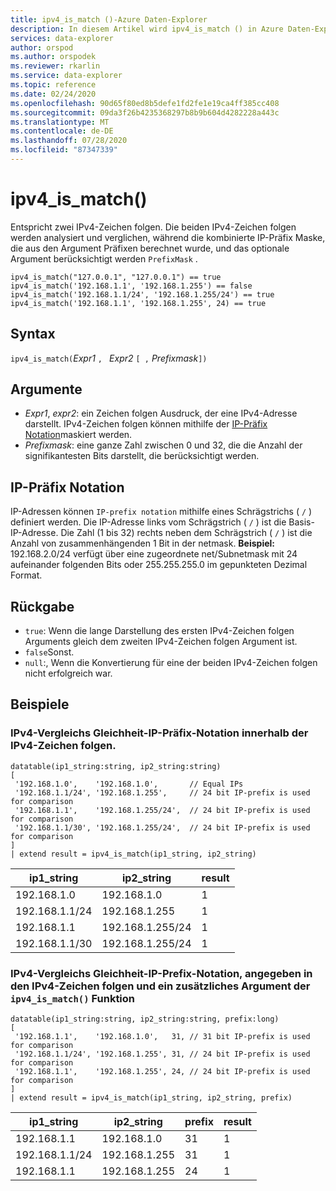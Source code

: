 ```yaml
---
title: ipv4_is_match ()-Azure Daten-Explorer
description: In diesem Artikel wird ipv4_is_match () in Azure Daten-Explorer beschrieben.
services: data-explorer
author: orspod
ms.author: orspodek
ms.reviewer: rkarlin
ms.service: data-explorer
ms.topic: reference
ms.date: 02/24/2020
ms.openlocfilehash: 90d65f80ed8b5defe1fd2fe1e19ca4ff385cc408
ms.sourcegitcommit: 09da3f26b4235368297b8b9b604d4282228a443c
ms.translationtype: MT
ms.contentlocale: de-DE
ms.lasthandoff: 07/28/2020
ms.locfileid: "87347339"
---
```

# <a name="ipv4_is_match"></a>ipv4_is_match()

Entspricht zwei IPv4-Zeichen folgen. Die beiden IPv4-Zeichen folgen werden analysiert und verglichen, während die kombinierte IP-Präfix Maske, die aus den Argument Präfixen berechnet wurde, und das optionale Argument berücksichtigt werden `PrefixMask` .

```kusto
ipv4_is_match("127.0.0.1", "127.0.0.1") == true
ipv4_is_match('192.168.1.1', '192.168.1.255') == false
ipv4_is_match('192.168.1.1/24', '192.168.1.255/24') == true
ipv4_is_match('192.168.1.1', '192.168.1.255', 24) == true
```

## <a name="syntax"></a>Syntax

`ipv4_is_match(`*Expr1* `, ` *Expr2* `[ ,` *Prefixmask*`])`

## <a name="arguments"></a>Argumente

* *Expr1*, *expr2*: ein Zeichen folgen Ausdruck, der eine IPv4-Adresse darstellt. IPv4-Zeichen folgen können mithilfe der [IP-Präfix Notation](#ip-prefix-notation)maskiert werden.
* *Prefixmask*: eine ganze Zahl zwischen 0 und 32, die die Anzahl der signifikantesten Bits darstellt, die berücksichtigt werden.

## <a name="ip-prefix-notation"></a>IP-Präfix Notation

IP-Adressen können `IP-prefix notation` mithilfe eines Schrägstrichs ( `/` ) definiert werden. Die IP-Adresse links vom Schrägstrich ( `/` ) ist die Basis-IP-Adresse. Die Zahl (1 bis 32) rechts neben dem Schrägstrich ( `/` ) ist die Anzahl von zusammenhängenden 1 Bit in der netmask. 
**Beispiel:** 192.168.2.0/24 verfügt über eine zugeordnete net/Subnetmask mit 24 aufeinander folgenden Bits oder 255.255.255.0 im gepunkteten Dezimal Format.

## <a name="returns"></a>Rückgabe

* `true`: Wenn die lange Darstellung des ersten IPv4-Zeichen folgen Arguments gleich dem zweiten IPv4-Zeichen folgen Argument ist.
*  `false`Sonst.
* `null`:, Wenn die Konvertierung für eine der beiden IPv4-Zeichen folgen nicht erfolgreich war.

## <a name="examples"></a>Beispiele

### <a name="ipv4-comparison-equality---ip-prefix-notation-specified-inside-the-ipv4-strings"></a>IPv4-Vergleichs Gleichheit-IP-Präfix-Notation innerhalb der IPv4-Zeichen folgen.

<!-- csl: https://help.kusto.windows.net/Samples -->
```kusto
datatable(ip1_string:string, ip2_string:string)
[
 '192.168.1.0',    '192.168.1.0',       // Equal IPs
 '192.168.1.1/24', '192.168.1.255',     // 24 bit IP-prefix is used for comparison
 '192.168.1.1',    '192.168.1.255/24',  // 24 bit IP-prefix is used for comparison
 '192.168.1.1/30', '192.168.1.255/24',  // 24 bit IP-prefix is used for comparison
]
| extend result = ipv4_is_match(ip1_string, ip2_string)
```

|ip1_string|ip2_string|result|
|---|---|---|
|192.168.1.0|192.168.1.0|1|
|192.168.1.1/24|192.168.1.255|1|
|192.168.1.1|192.168.1.255/24|1|
|192.168.1.1/30|192.168.1.255/24|1|

### <a name="ipv4-comparison-equality---ip-prefix-notation-specified-inside-the-ipv4-strings-and-an-additional-argument-of-the-ipv4_is_match-function"></a>IPv4-Vergleichs Gleichheit-IP-Prefix-Notation, angegeben in den IPv4-Zeichen folgen und ein zusätzliches Argument der `ipv4_is_match()` Funktion

<!-- csl: https://help.kusto.windows.net/Samples -->
```kusto
datatable(ip1_string:string, ip2_string:string, prefix:long)
[
 '192.168.1.1',    '192.168.1.0',   31, // 31 bit IP-prefix is used for comparison
 '192.168.1.1/24', '192.168.1.255', 31, // 24 bit IP-prefix is used for comparison
 '192.168.1.1',    '192.168.1.255', 24, // 24 bit IP-prefix is used for comparison
]
| extend result = ipv4_is_match(ip1_string, ip2_string, prefix)
```

|ip1_string|ip2_string|prefix|result|
|---|---|---|---|
|192.168.1.1|192.168.1.0|31|1|
|192.168.1.1/24|192.168.1.255|31|1|
|192.168.1.1|192.168.1.255|24|1|
